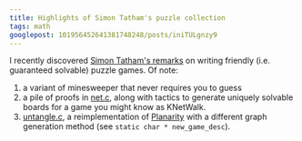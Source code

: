 ```yaml
---
title: Highlights of Simon Tatham's puzzle collection
tags: math
googlepost: 101956452641381748248/posts/iniTULgnzy9
---
```


I recently discovered [Simon Tatham's remarks][1] on writing friendly (i.e. guaranteed solvable) puzzle games. Of note:

1. a variant of minesweeper that never requires you to guess
2. a pile of proofs in [net.c][2], along with tactics to generate uniquely solvable boards for a game you might know as KNetWalk.
3. [untangle.c][3], a reimplementation of [Planarity][4] with a different graph generation method (see `static char * new_game_desc`).

[1]: http://www.chiark.greenend.org.uk/~sgtatham/puzzles/devel/writing.html
[2]: http://svn.tartarus.org/sgt/puzzles/net.c?view=markup
[3]: http://svn.tartarus.org/sgt/puzzles/untangle.c?view=markup
[4]: http://en.wikipedia.org/wiki/Planarity

